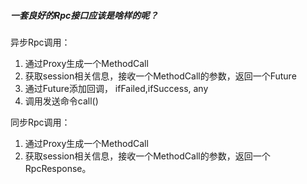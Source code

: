 ##### 一套良好的Rpc接口应该是啥样的呢？

异步Rpc调用：
1. 通过Proxy生成一个MethodCall<V>
2. 获取session相关信息，接收一个MethodCall<V>的参数，返回一个Future<V>
3. 通过Future添加回调， ifFailed,ifSuccess, any
4. 调用发送命令call()

同步Rpc调用：
1. 通过Proxy生成一个MethodCall<V>
2. 获取session相关信息，接收一个MethodCall<V>的参数，返回一个RpcResponse。